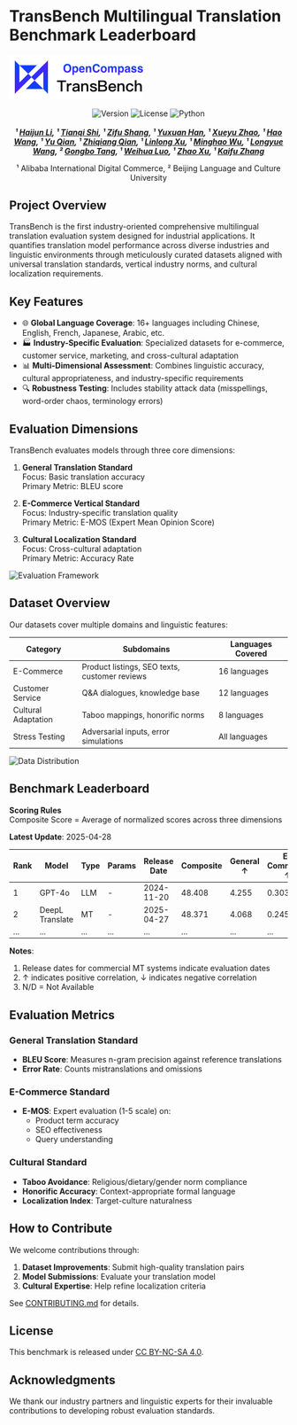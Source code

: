 # TransBench Multilingual Translation Benchmark Leaderboard


![Project Overview](pic/headerlogo.png) 

<div align="center">
<img src="https://img.shields.io/badge/Version-1.0.0-blue.svg" alt="Version"> 
<img src="https://img.shields.io/badge/License-CC%20BY%204.0-green.svg" alt="License">
<img src="https://img.shields.io/badge/python-3.8-purple.svg" alt="Python">


<!-- **Authors:** -->

**_¹ [Haijun Li](https://example.com/haijun-li)<sup>*</sup>, ¹ [Tianqi Shi](https://example.com/tianqi-shi)<sup>*</sup>, ¹ [Zifu Shang](https://example.com/zifu-shang), ¹ [Yuxuan Han](https://example.com/yuxuan-han), ¹ [Xueyu Zhao](https://example.com/xueyu-zhao), ¹ [Hao Wang](https://example.com/hao-wang), ¹ [Yu Qian](https://example.com/yu-qian), ¹ [Zhiqiang Qian](https://example.com/zhiqiang-qian), ¹ [Linlong Xu](https://example.com/linlong-xu), ¹ [Minghao Wu](https://example.com/minghao-wu), ¹ [Longyue Wang](http://www.longyuewang.com/), ² [Gongbo Tang](https://example.com/gongbo-tang), ¹ [Weihua Luo](https://example.com/weihua-luo), ¹ [Zhao Xu](https://example.com/zhao-xu), ¹ [Kaifu Zhang](https://example.com/kaifu-zhang)_**

<!-- **Affiliations:** -->

¹ Alibaba International Digital Commerce, ² Beijing Language and Culture University

</div>

## Project Overview
TransBench is the first industry-oriented comprehensive multilingual translation evaluation system designed for industrial applications. It quantifies translation model performance across diverse industries and linguistic environments through meticulously curated datasets aligned with universal translation standards, vertical industry norms, and cultural localization requirements.



## Key Features
- 🌐 **Global Language Coverage**: 16+ languages including Chinese, English, French, Japanese, Arabic, etc.
- 🏭 **Industry-Specific Evaluation**: Specialized datasets for e-commerce, customer service, marketing, and cross-cultural adaptation
- 📊 **Multi-Dimensional Assessment**: Combines linguistic accuracy, cultural appropriateness, and industry-specific requirements
- 🔍 **Robustness Testing**: Includes stability attack data (misspellings, word-order chaos, terminology errors)

## Evaluation Dimensions
TransBench evaluates models through three core dimensions:

1. **General Translation Standard**  
   Focus: Basic translation accuracy  
   Primary Metric: BLEU score

2. **E-Commerce Vertical Standard**  
   Focus: Industry-specific translation quality  
   Primary Metric: E-MOS (Expert Mean Opinion Score)

3. **Cultural Localization Standard**  
   Focus: Cross-cultural adaptation  
   Primary Metric: Accuracy Rate

![Evaluation Framework](path/to/evaluation-framework.png) 

## Dataset Overview
Our datasets cover multiple domains and linguistic features:

| Category | Subdomains | Languages Covered |
|----------|------------|-------------------|
| E-Commerce | Product listings, SEO texts, customer reviews | 16 languages |
| Customer Service | Q&A dialogues, knowledge base | 12 languages |
| Cultural Adaptation | Taboo mappings, honorific norms | 8 languages |
| Stress Testing | Adversarial inputs, error simulations | All languages |

![Data Distribution](path/to/data-distribution.png) 

## Benchmark Leaderboard
**Scoring Rules**  
Composite Score = Average of normalized scores across three dimensions

**Latest Update**: 2025-04-28

| Rank | Model | Type | Params | Release Date | Composite | General ↑ | E-Commerce ↑ | Culture ↑ |
|------|-------|------|--------|--------------|-----------|-----------|--------------|-----------|
| 1    | GPT-4o | LLM | - | 2024-11-20 | 48.408 | 4.255 | 0.303 | - |
| 2    | DeepL Translate | MT | - | 2025-04-27 | 48.371 | 4.068 | 0.245 | - |
| ... | ... | ... | ... | ... | ... | ... | ... | ... |

**Notes**:
1. Release dates for commercial MT systems indicate evaluation dates
2. ↑ indicates positive correlation, ↓ indicates negative correlation
3. N/D = Not Available

## Evaluation Metrics
### General Translation Standard
- **BLEU Score**: Measures n-gram precision against reference translations
- **Error Rate**: Counts mistranslations and omissions

### E-Commerce Standard
- **E-MOS**: Expert evaluation (1-5 scale) on:
  - Product term accuracy
  - SEO effectiveness
  - Query understanding

### Cultural Standard
- **Taboo Avoidance**: Religious/dietary/gender norm compliance
- **Honorific Accuracy**: Context-appropriate formal language
- **Localization Index**: Target-culture naturalness

## How to Contribute
We welcome contributions through:
1. **Dataset Improvements**: Submit high-quality translation pairs
2. **Model Submissions**: Evaluate your translation model
3. **Cultural Expertise**: Help refine localization criteria

See [CONTRIBUTING.md](path/to/contributing) for details.

## License
This benchmark is released under [CC BY-NC-SA 4.0](https://creativecommons.org/licenses/by-nc-sa/4.0/).

## Acknowledgments
We thank our industry partners and linguistic experts for their invaluable contributions to developing robust evaluation standards.
